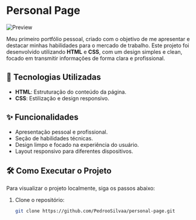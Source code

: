 # Personal Page

![Preview](https://github.com/PedrooSilvaa/personal-page/assets/125162325/1134f302-1cc9-41b9-9f5f-11c5cbf2cd89)

Meu primeiro portfólio pessoal, criado com o objetivo de me apresentar e destacar minhas habilidades para o mercado de trabalho. Este projeto foi desenvolvido utilizando **HTML** e **CSS**, com um design simples e clean, focado em transmitir informações de forma clara e profissional.

## 🚀 Tecnologias Utilizadas

- **HTML**: Estruturação do conteúdo da página.
- **CSS**: Estilização e design responsivo.

## ✨ Funcionalidades

- Apresentação pessoal e profissional.
- Seção de habilidades técnicas.
- Design limpo e focado na experiência do usuário.
- Layout responsivo para diferentes dispositivos.

## 🛠️ Como Executar o Projeto

Para visualizar o projeto localmente, siga os passos abaixo:

1. Clone o repositório:
   ```bash
   git clone https://github.com/PedrooSilvaa/personal-page.git
